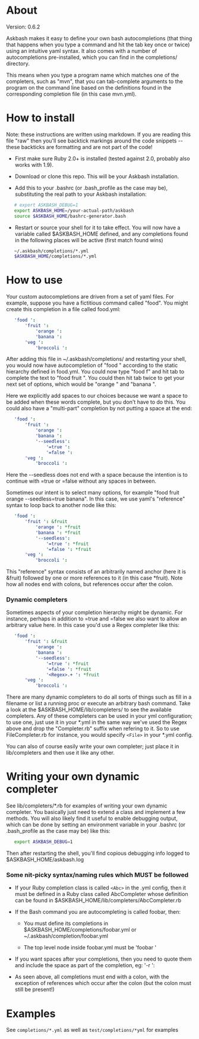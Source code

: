 About
=====

Version: 0.6.2

Askbash makes it easy to define your own bash autocompletions (that thing that happens when you type a command and hit the tab key once or twice) using an intuitive yaml syntax.  It also comes with a number of autocompletions pre-installed, which you can find in the completions/ directory.  

This means when you type a program name which matches one of the completers, such as "mvn", that you can tab-complete arguments to the program on the command line based on the definitions found in the corresponding completion file (in this case mvn.yml).

How to install
==============

Note: these instructions are written using markdown.  If you are reading this file "raw" then you'll see backtick markings around the code snippets -- these backticks are formatting and are not part of the code!

- First make sure Ruby 2.0+ is installed (tested against 2.0, probably also works with 1.9).

- Download or clone this repo.  This will be your Askbash installation.

- Add this to your .bashrc (or .bash_profile as the case may be), substituting the real path to your Askbash installation:

```bash
   # export ASKBASH_DEBUG=1
   export ASKBASH_HOME=/your-actual-path/askbash
   source $ASKBASH_HOME/bashrc-generator.bash
```

- Restart or source your shell for it to take effect.
  You will now have a variable called $ASKBASH_HOME defined, and any completions found in the following places will be active (first match found wins)

```bash
   ~/.askbash/completions/*.yml
   $ASKBASH_HOME/completions/*.yml
```


How to use
==========

Your custom autocompletions are driven from a set of yaml files.  For example, suppose you have a fictitious command called "food".  You might create this completion in a file called food.yml:

```yaml
   'food ':
       'fruit ':
           'orange ':
           'banana ':
       'veg ':
           'broccoli ':
```

After adding this file in ~/.askbash/completions/ and restarting your shell, you would now have autocompletion of "food " according to the static hierarchy defined in food.yml.  You could now type "food f" and hit tab to complete the text to "food fruit ".  You could then hit tab twice to get your next set of options, which would be "orange " and "banana ".

Here we explicitly add spaces to our choices because we want a space to be added when these words complete, but you don't have to do this.  You could also have a "multi-part" completion by not putting a space at the end:

```yaml
   'food ':
       'fruit ':
           'orange ':
           'banana ':
           '--seedless':
               '=true ':
               '=false ':
       'veg ':
           'broccoli ':
```

Here the --seedless does not end with a space because the intention is to continue with =true or =false without any spaces in between.

Sometimes our intent is to select many options, for example "food fruit orange --seedless=true banana".  In this case, we use yaml's "reference" syntax to loop back to another node like this:

```yaml
   'food ':
       'fruit ': &fruit
           'orange ': *fruit
           'banana ': *fruit
           '--seedless':
               '=true ': *fruit
               '=false ': *fruit
       'veg ':
           'broccoli ':
```

This "reference" syntax consists of an arbitrarily named anchor (here it is &fruit) followed by one or more references to it (in this case *fruit). Note how all nodes end with colons, but references occur after the colon.

### Dynamic completers

Sometimes aspects of your completion hierarchy might be dynamic.  For instance, perhaps in addition to =true and =false we also want to allow an arbitrary value here.  In this case you'd use a Regex completer like this:

```yaml
   'food ':
       'fruit ': &fruit
           'orange ':
           'banana ':
           '--seedless':
               '=true ': *fruit
               '=false ': *fruit
               '<Regex>.+ ': *fruit
       'veg ':
           'broccoli ':
```

There are many dynamic completers to do all sorts of things such as fill in a filename or list a running proc or execute an arbitrary bash command.  Take a look at the $ASKBASH_HOME/lib/completers/ to see the available completers.  Any of these completers can be used in your yml configuration; to use one, just use it in your *.yml in the same way we've used the Regex above and drop the "Completer.rb" suffix when refering to it.  So to use FileCompleter.rb for instance, you would specify `<File>` in your *.yml config.  

You can also of course easily write your own completer; just place it in lib/completers and then use it like any other.


Writing your own dynamic completer
==================================

See lib/completers/*.rb for examples of writing your own dynamic completer.  You basically just need to extend a class and implement a few methods.
You will also likely find it useful to enable debugging output, which can be done by setting an environment variable in your .bashrc (or .bash_profile as the case may be) like this:

```bash
   export ASKBASH_DEBUG=1
```

Then after restarting the shell, you'll find copious debugging info logged to $ASKBASH_HOME/askbash.log


### Some nit-picky syntax/naming rules which MUST be followed

- If your Ruby completion class is called `<Abc>` in the .yml config, then it must be defined in a Ruby class called AbcCompleter whose definition can be found in $ASKBASH_HOME/lib/completers/AbcCompleter.rb

- If the Bash command you are autocompleting is called foobar, then:

    * You must define its completions in $ASKBASH_HOME/completions/foobar.yml or ~/.askbash/completion/foobar.yml

    * The top level node inside foobar.yml must be 'foobar '

- If you want spaces after your completions, then you need to quote them and include the space as part of the completion, eg:
    '-r ':

- As seen above, all completions must end with a colon, with the exception of references which occur after the colon (but the colon must still be present!)


Examples
=========

See `completions/*.yml` as well as `test/completions/*yml` for examples
